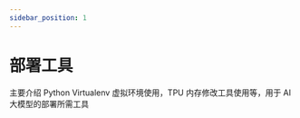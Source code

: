 ```yaml
---
sidebar_position: 1
---
```


# 部署工具

主要介绍 Python Virtualenv 虚拟环境使用，TPU 内存修改工具使用等，用于 AI 大模型的部署所需工具

<DocCardList />
